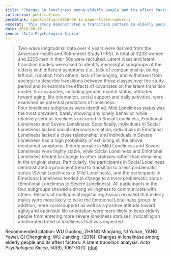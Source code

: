 ```yaml
---
title: "Changes in loneliness among elderly people and its effect factors: A latent transition analysis"
collection: publications
permalink: /publication/2018-09-15-paper-title-number-3
excerpt: 'This study demonstrated a transition pattern in elderly people loneliness with an individual-centered approach.'
date: 2018-09-15
venue: 'Acta Psychologica Sinica'
---
```

> Two-wave longitudinal data over 4 years were derived from the American Health and Retirement Study (HRS). A total of 3238 women and 2205 men in their 50s were recruited. Latent class and latent transition models were used to identify meaningful subgroups of the elderly with different symptoms (i.e., lack of companionship, being left out, isolation from others, lack of belonging, and withdrawn from society) to describe transitions between those classes over the study period and to examine the effects of covariates on the latent transition model. Six covariates, including gender, marital status, attitudes toward aging, life orientation, social support and daily activities, were examined as potential predictors of loneliness.
> <br/> 
> Four loneliness subgroups were identified. Mild Loneliness status was the most prevalent, barely showing any lonely behavior, while relatively serious loneliness occurred in Social Loneliness, Emotional Loneliness and Severe Loneliness. Specifically, individuals in Social Loneliness lacked social intercourse relation, individuals in Emotional Loneliness lacked a close relationship, and individuals in Severe Loneliness had a high probability of exhibiting all the above mentioned symptoms. Elderly people in Mild Loneliness and Severe Loneliness were highly stable, while Social Loneliness and Emotional Loneliness tended to change to other statuses rather than remaining in the original status. Particularly, the participants in Social Loneliness demonstrated a prominent trend to transition to a less problematic status (Social Loneliness to Mild Loneliness), and the participants in Emotional Loneliness tended to change to a more problematic status (Emotional Loneliness to Severe Loneliness). All participants in the four subgroups showed a strong willingness to communicate with others. Results of multinomial logistic regression revealed that elderly males were more likely to be in the Emotional Loneliness group. In addition, more social support as well as a positive attitude toward aging and optimistic life orientation were more likely to keep elderly people from entering more severe loneliness statuses, indicating an ameliorated trend of loneliness that was expected.



Recommended citation: WU Guoting, ZHANG Minqiang, NI Yuhan, YANG Yawei, QI Chengming, WU Jianxing. (2018). Changes in loneliness among elderly people and its effect factors: A latent transition analysis. <i>Acta Psychologica Sinica</i>, 50(9), 1061-1070. [[doi]](https://journal.psych.ac.cn/xlxb/CN/Y2018/V50/I9/1061)
